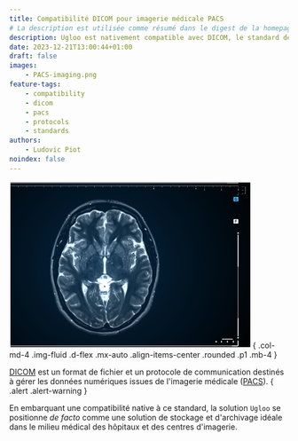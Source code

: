 ```yaml
---
title: Compatibilité DICOM pour imagerie médicale PACS
# La description est utilisée comme résumé dans le digest de la homepage
description: Ugloo est nativement compatible avec DICOM, le standard de l'imagerie médicale.
date: 2023-12-21T13:00:44+01:00
draft: false
images:
    - PACS-imaging.png
feature-tags:
    - compatibility
    - dicom
    - pacs
    - protocols
    - standards
authors:
    - Ludovic Piot
noindex: false
---
```


![Imagerie médicale PACS](PACS-imaging.png "Une radio médicale d'un cerveau humain")
{ .col-md-4 .img-fluid .d-flex .mx-auto .align-items-center .rounded .p1 .mb-4 }


[DICOM](https://fr.wikipedia.org/wiki/Digital_imaging_and_communications_in_medicine) est un format de fichier et un protocole de communication destinés à gérer les données numériques issues de l'imagerie médicale ([PACS](https://fr.wikipedia.org/wiki/Picture_archiving_and_communication_system)).
{ .alert .alert-warning }

En embarquant une compatibilité native à ce standard, la solution `Ugloo` se positionne _de facto_ comme une solution de stockage et d'archivage idéale dans le milieu médical des hôpitaux et des centres d'imagerie.
